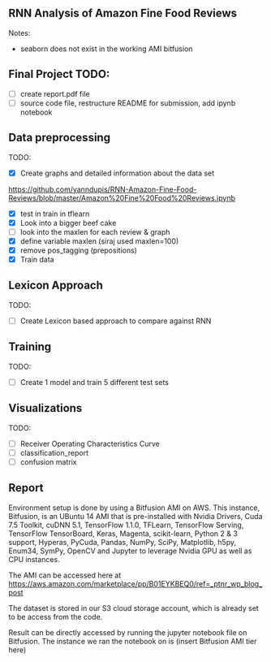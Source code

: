 ## RNN Analysis of Amazon Fine Food Reviews

Notes: 
- seaborn does not exist in the working AMI bitfusion
## Final Project TODO:
- [ ] create report.pdf file
- [ ] source code file, restructure README for submission, add ipynb notebook

## Data preprocessing
TODO:
- [x] Create graphs and detailed information about the data set

https://github.com/yanndupis/RNN-Amazon-Fine-Food-Reviews/blob/master/Amazon%20Fine%20Food%20Reviews.ipynb

- [x] test in train in tflearn
- [x] Look into a bigger beef cake
- [ ] look into the maxlen for each review & graph
- [x] define variable maxlen (siraj used maxlen=100)
- [x] remove pos_tagging (prepositions)
- [x] Train data

## Lexicon Approach
TODO:
- [ ] Create Lexicon based approach to compare against RNN

## Training
TODO:
- [ ] Create 1 model and train 5 different test sets 

## Visualizations
TODO:
- [ ] Receiver Operating Characteristics Curve
- [ ] classification_report 
- [ ] confusion matrix

## Report
Environment setup is done by using a Bitfusion AMI on AWS. This instance, Bitfusion, is an UBuntu 14 AMI that is pre-installed with Nvidia Drivers, Cuda 7.5 Toolkit, cuDNN 5.1, TensorFlow 1.1.0, TFLearn, TensorFlow Serving, TensorFlow TensorBoard, Keras, Magenta, scikit-learn, Python 2 & 3 support, Hyperas, PyCuda, Pandas, NumPy, SciPy, Matplotlib, h5py, Enum34, SymPy, OpenCV and Jupyter to leverage Nvidia GPU as well as CPU instances. 

The AMI can be accessed here at https://aws.amazon.com/marketplace/pp/B01EYKBEQ0/ref=_ptnr_wp_blog_post

The dataset is stored in our S3 cloud storage account, which is already set to be access from the code. 

Result can be directly accessed by running the jupyter notebook file on Bitfusion. The instance we ran the notebook on is (insert Bitfusion AMI tier here)

